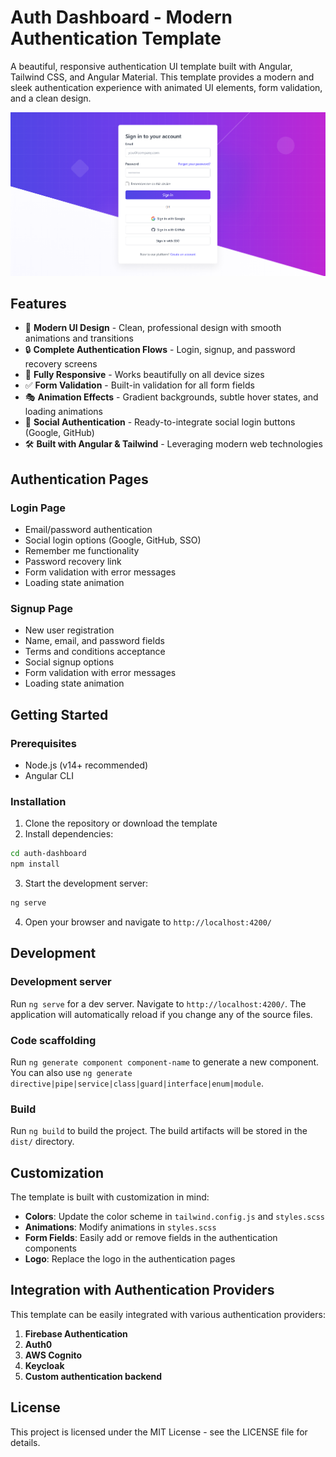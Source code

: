 # Auth Dashboard - Modern Authentication Template

A beautiful, responsive authentication UI template built with Angular, Tailwind CSS, and Angular Material. This template provides a modern and sleek authentication experience with animated UI elements, form validation, and a clean design.

![Auth Dashboard Preview](public/screenshots/preview.png)

## Features

- 🎨 **Modern UI Design** - Clean, professional design with smooth animations and transitions
- 🔒 **Complete Authentication Flows** - Login, signup, and password recovery screens
- 📱 **Fully Responsive** - Works beautifully on all device sizes
- ✅ **Form Validation** - Built-in validation for all form fields
- 🎭 **Animation Effects** - Gradient backgrounds, subtle hover states, and loading animations
- 🔄 **Social Authentication** - Ready-to-integrate social login buttons (Google, GitHub)
- 🛠️ **Built with Angular & Tailwind** - Leveraging modern web technologies

## Authentication Pages

### Login Page

- Email/password authentication
- Social login options (Google, GitHub, SSO)
- Remember me functionality
- Password recovery link
- Form validation with error messages
- Loading state animation

### Signup Page

- New user registration
- Name, email, and password fields
- Terms and conditions acceptance
- Social signup options
- Form validation with error messages
- Loading state animation

## Getting Started

### Prerequisites

- Node.js (v14+ recommended)
- Angular CLI

### Installation

1. Clone the repository or download the template
2. Install dependencies:

```bash
cd auth-dashboard
npm install
```

3. Start the development server:

```bash
ng serve
```

4. Open your browser and navigate to `http://localhost:4200/`

## Development

### Development server

Run `ng serve` for a dev server. Navigate to `http://localhost:4200/`. The application will automatically reload if you change any of the source files.

### Code scaffolding

Run `ng generate component component-name` to generate a new component. You can also use `ng generate directive|pipe|service|class|guard|interface|enum|module`.

### Build

Run `ng build` to build the project. The build artifacts will be stored in the `dist/` directory.

## Customization

The template is built with customization in mind:

- **Colors**: Update the color scheme in `tailwind.config.js` and `styles.scss`
- **Animations**: Modify animations in `styles.scss`
- **Form Fields**: Easily add or remove fields in the authentication components
- **Logo**: Replace the logo in the authentication pages

## Integration with Authentication Providers

This template can be easily integrated with various authentication providers:

1. **Firebase Authentication**
2. **Auth0**
3. **AWS Cognito**
4. **Keycloak**
5. **Custom authentication backend**

## License

This project is licensed under the MIT License - see the LICENSE file for details.
